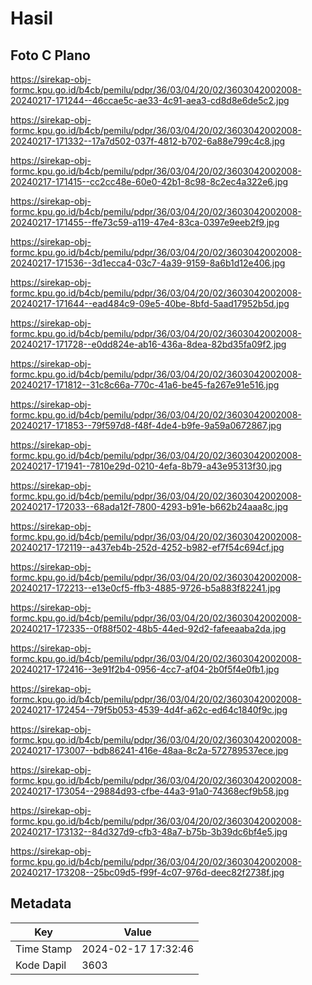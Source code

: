 # Hasil

## Foto C Plano

https://sirekap-obj-formc.kpu.go.id/b4cb/pemilu/pdpr/36/03/04/20/02/3603042002008-20240217-171244--46ccae5c-ae33-4c91-aea3-cd8d8e6de5c2.jpg

https://sirekap-obj-formc.kpu.go.id/b4cb/pemilu/pdpr/36/03/04/20/02/3603042002008-20240217-171332--17a7d502-037f-4812-b702-6a88e799c4c8.jpg

https://sirekap-obj-formc.kpu.go.id/b4cb/pemilu/pdpr/36/03/04/20/02/3603042002008-20240217-171415--cc2cc48e-60e0-42b1-8c98-8c2ec4a322e6.jpg

https://sirekap-obj-formc.kpu.go.id/b4cb/pemilu/pdpr/36/03/04/20/02/3603042002008-20240217-171455--ffe73c59-a119-47e4-83ca-0397e9eeb2f9.jpg

https://sirekap-obj-formc.kpu.go.id/b4cb/pemilu/pdpr/36/03/04/20/02/3603042002008-20240217-171536--3d1ecca4-03c7-4a39-9159-8a6b1d12e406.jpg

https://sirekap-obj-formc.kpu.go.id/b4cb/pemilu/pdpr/36/03/04/20/02/3603042002008-20240217-171644--ead484c9-09e5-40be-8bfd-5aad17952b5d.jpg

https://sirekap-obj-formc.kpu.go.id/b4cb/pemilu/pdpr/36/03/04/20/02/3603042002008-20240217-171728--e0dd824e-ab16-436a-8dea-82bd35fa09f2.jpg

https://sirekap-obj-formc.kpu.go.id/b4cb/pemilu/pdpr/36/03/04/20/02/3603042002008-20240217-171812--31c8c66a-770c-41a6-be45-fa267e91e516.jpg

https://sirekap-obj-formc.kpu.go.id/b4cb/pemilu/pdpr/36/03/04/20/02/3603042002008-20240217-171853--79f597d8-f48f-4de4-b9fe-9a59a0672867.jpg

https://sirekap-obj-formc.kpu.go.id/b4cb/pemilu/pdpr/36/03/04/20/02/3603042002008-20240217-171941--7810e29d-0210-4efa-8b79-a43e95313f30.jpg

https://sirekap-obj-formc.kpu.go.id/b4cb/pemilu/pdpr/36/03/04/20/02/3603042002008-20240217-172033--68ada12f-7800-4293-b91e-b662b24aaa8c.jpg

https://sirekap-obj-formc.kpu.go.id/b4cb/pemilu/pdpr/36/03/04/20/02/3603042002008-20240217-172119--a437eb4b-252d-4252-b982-ef7f54c694cf.jpg

https://sirekap-obj-formc.kpu.go.id/b4cb/pemilu/pdpr/36/03/04/20/02/3603042002008-20240217-172213--e13e0cf5-ffb3-4885-9726-b5a883f82241.jpg

https://sirekap-obj-formc.kpu.go.id/b4cb/pemilu/pdpr/36/03/04/20/02/3603042002008-20240217-172335--0f88f502-48b5-44ed-92d2-fafeeaaba2da.jpg

https://sirekap-obj-formc.kpu.go.id/b4cb/pemilu/pdpr/36/03/04/20/02/3603042002008-20240217-172416--3e91f2b4-0956-4cc7-af04-2b0f5f4e0fb1.jpg

https://sirekap-obj-formc.kpu.go.id/b4cb/pemilu/pdpr/36/03/04/20/02/3603042002008-20240217-172454--79f5b053-4539-4d4f-a62c-ed64c1840f9c.jpg

https://sirekap-obj-formc.kpu.go.id/b4cb/pemilu/pdpr/36/03/04/20/02/3603042002008-20240217-173007--bdb86241-416e-48aa-8c2a-572789537ece.jpg

https://sirekap-obj-formc.kpu.go.id/b4cb/pemilu/pdpr/36/03/04/20/02/3603042002008-20240217-173054--29884d93-cfbe-44a3-91a0-74368ecf9b58.jpg

https://sirekap-obj-formc.kpu.go.id/b4cb/pemilu/pdpr/36/03/04/20/02/3603042002008-20240217-173132--84d327d9-cfb3-48a7-b75b-3b39dc6bf4e5.jpg

https://sirekap-obj-formc.kpu.go.id/b4cb/pemilu/pdpr/36/03/04/20/02/3603042002008-20240217-173208--25bc09d5-f99f-4c07-976d-deec82f2738f.jpg


## Metadata

| Key        | Value               |
| ---------- | ------------------- |
| Time Stamp | 2024-02-17 17:32:46 |
| Kode Dapil | 3603                |



